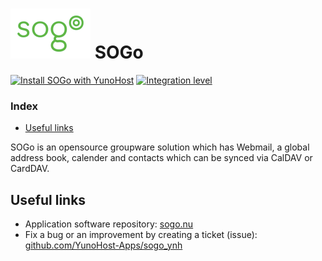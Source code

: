 # <img src="/images/sogo_logo.png" height="80px" alt="SOGo Logo"> SOGo

[![Install SOGo with YunoHost](https://install-app.yunohost.org/install-with-yunohost.png)](https://install-app.yunohost.org/?app=sogo) [![Integration level](https://dash.yunohost.org/integration/sogo.svg)](https://dash.yunohost.org/appci/app/sogo)

### Index

- [Useful links](#useful-links)

SOGo is an opensource groupware solution which has Webmail, a global address book, calender and contacts which can be synced via CalDAV or CardDAV.

## Useful links

+ Application software repository: [sogo.nu](https://sogo.nu)
+ Fix a bug or an improvement by creating a ticket (issue): [github.com/YunoHost-Apps/sogo_ynh](https://github.com/YunoHost-Apps/sogo_ynh)

